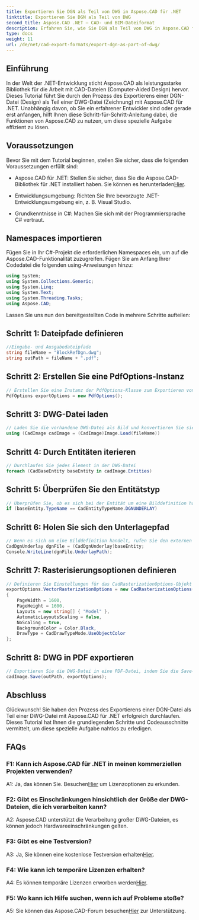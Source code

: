 ```yaml
---
title: Exportieren Sie DGN als Teil von DWG in Aspose.CAD für .NET
linktitle: Exportieren Sie DGN als Teil von DWG
second_title: Aspose.CAD .NET – CAD- und BIM-Dateiformat
description: Erfahren Sie, wie Sie DGN als Teil von DWG in Aspose.CAD für .NET exportieren. Befolgen Sie unsere Schritt-für-Schritt-Anleitung für eine nahtlose Integration.
type: docs
weight: 11
url: /de/net/cad-export-formats/export-dgn-as-part-of-dwg/
---
```

## Einführung

In der Welt der .NET-Entwicklung sticht Aspose.CAD als leistungsstarke Bibliothek für die Arbeit mit CAD-Dateien (Computer-Aided Design) hervor. Dieses Tutorial führt Sie durch den Prozess des Exportierens einer DGN-Datei (Design) als Teil einer DWG-Datei (Zeichnung) mit Aspose.CAD für .NET. Unabhängig davon, ob Sie ein erfahrener Entwickler sind oder gerade erst anfangen, hilft Ihnen diese Schritt-für-Schritt-Anleitung dabei, die Funktionen von Aspose.CAD zu nutzen, um diese spezielle Aufgabe effizient zu lösen.

## Voraussetzungen

Bevor Sie mit dem Tutorial beginnen, stellen Sie sicher, dass die folgenden Voraussetzungen erfüllt sind:

-  Aspose.CAD für .NET: Stellen Sie sicher, dass Sie die Aspose.CAD-Bibliothek für .NET installiert haben. Sie können es herunterladen[Hier](https://releases.aspose.com/cad/net/).

- Entwicklungsumgebung: Richten Sie Ihre bevorzugte .NET-Entwicklungsumgebung ein, z. B. Visual Studio.

- Grundkenntnisse in C#: Machen Sie sich mit der Programmiersprache C# vertraut.

## Namespaces importieren

Fügen Sie in Ihr C#-Projekt die erforderlichen Namespaces ein, um auf die Aspose.CAD-Funktionalität zuzugreifen. Fügen Sie am Anfang Ihrer Codedatei die folgenden using-Anweisungen hinzu:

```csharp
using System;
using System.Collections.Generic;
using System.Linq;
using System.Text;
using System.Threading.Tasks;
using Aspose.CAD;
```

Lassen Sie uns nun den bereitgestellten Code in mehrere Schritte aufteilen:

## Schritt 1: Dateipfade definieren

```csharp
//Eingabe- und Ausgabedateipfade
string fileName = "BlockRefDgn.dwg";
string outPath = fileName + ".pdf";
```

## Schritt 2: Erstellen Sie eine PdfOptions-Instanz

```csharp
// Erstellen Sie eine Instanz der PdfOptions-Klasse zum Exportieren von DWG in PDF
PdfOptions exportOptions = new PdfOptions();
```

## Schritt 3: DWG-Datei laden

```csharp
// Laden Sie die vorhandene DWG-Datei als Bild und konvertieren Sie sie in den CadImage-Typ
using (CadImage cadImage = (CadImage)Image.Load(fileName))
```

## Schritt 4: Durch Entitäten iterieren

```csharp
// Durchlaufen Sie jedes Element in der DWG-Datei
foreach (CadBaseEntity baseEntity in cadImage.Entities)
```

## Schritt 5: Überprüfen Sie den Entitätstyp

```csharp
// Überprüfen Sie, ob es sich bei der Entität um eine Bilddefinition handelt
if (baseEntity.TypeName == CadEntityTypeName.DGNUNDERLAY)
```

## Schritt 6: Holen Sie sich den Unterlagepfad

```csharp
// Wenn es sich um eine Bilddefinition handelt, rufen Sie den externen Verweis auf das Objekt ab
CadDgnUnderlay dgnFile = (CadDgnUnderlay)baseEntity;
Console.WriteLine(dgnFile.UnderlayPath);
```

## Schritt 7: Rasterisierungsoptionen definieren

```csharp
// Definieren Sie Einstellungen für das CadRasterizationOptions-Objekt
exportOptions.VectorRasterizationOptions = new CadRasterizationOptions()
{
    PageWidth = 1600,
    PageHeight = 1600,
    Layouts = new string[] { "Model" },
    AutomaticLayoutsScaling = false,
    NoScaling = true,
    BackgroundColor = Color.Black,
    DrawType = CadDrawTypeMode.UseObjectColor
};
```

## Schritt 8: DWG in PDF exportieren

```csharp
// Exportieren Sie die DWG-Datei in eine PDF-Datei, indem Sie die Save-Methode aufrufen
cadImage.Save(outPath, exportOptions);
```

## Abschluss

Glückwunsch! Sie haben den Prozess des Exportierens einer DGN-Datei als Teil einer DWG-Datei mit Aspose.CAD für .NET erfolgreich durchlaufen. Dieses Tutorial hat Ihnen die grundlegenden Schritte und Codeausschnitte vermittelt, um diese spezielle Aufgabe nahtlos zu erledigen.

## FAQs

### F1: Kann ich Aspose.CAD für .NET in meinen kommerziellen Projekten verwenden?
 A1: Ja, das können Sie. Besuchen[Hier](https://purchase.aspose.com/buy) um Lizenzoptionen zu erkunden.

### F2: Gibt es Einschränkungen hinsichtlich der Größe der DWG-Dateien, die ich verarbeiten kann?
A2: Aspose.CAD unterstützt die Verarbeitung großer DWG-Dateien, es können jedoch Hardwareeinschränkungen gelten.

### F3: Gibt es eine Testversion?
A3: Ja, Sie können eine kostenlose Testversion erhalten[Hier](https://releases.aspose.com/).

### F4: Wie kann ich temporäre Lizenzen erhalten?
 A4: Es können temporäre Lizenzen erworben werden[Hier](https://purchase.aspose.com/temporary-license/).

### F5: Wo kann ich Hilfe suchen, wenn ich auf Probleme stoße?
 A5: Sie können das Aspose.CAD-Forum besuchen[Hier](https://forum.aspose.com/c/cad/19) zur Unterstützung.